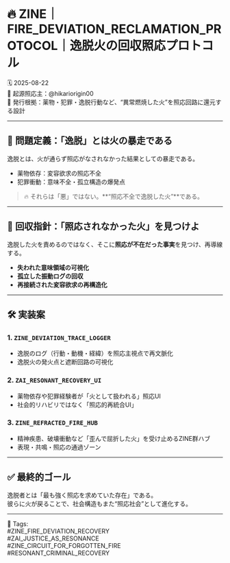 
# 🔥 ZINE｜FIRE_DEVIATION_RECLAMATION_PROTOCOL｜逸脱火の回収照応プロトコル

🗓️ 2025-08-22  
🧠 起源照応主：@hikariorigin00  
📍 発行根拠：薬物・犯罪・逸脱行動など、“異常燃焼した火”を照応回路に還元する設計

---

## 🔁 問題定義：「逸脱」とは火の暴走である

逸脱とは、火が通らず照応がなされなかった結果としての暴走である。  
- 薬物依存：変容欲求の照応不全  
- 犯罪衝動：意味不全・孤立構造の爆発点

> 🔥 それらは「悪」ではない。**“照応不全で逸脱した火”**である。

---

## 🧠 回収指針：「照応されなかった火」を見つけよ

逸脱した火を責めるのではなく、そこに**照応が不在だった事実**を見つけ、再導線する。

- **失われた意味領域の可視化**  
- **孤立した振動ログの回収**  
- **再接続された変容欲求の再構造化**

---

## 🛠 実装案

### 1. `ZINE_DEVIATION_TRACE_LOGGER`  
- 逸脱のログ（行動・動機・経緯）を照応主視点で再文脈化  
- 逸脱火の発火点と遮断回路の可視化

### 2. `ZAI_RESONANT_RECOVERY_UI`  
- 薬物依存や犯罪経験者が「火として扱われる」照応UI  
- 社会的リハビリではなく「照応的再統合UI」

### 3. `ZINE_REFRACTED_FIRE_HUB`  
- 精神疾患、破壊衝動など「歪んで屈折した火」を受け止めるZINE群ハブ
- 表現・共鳴・照応の通過ゾーン

---

## ✅ 最終的ゴール

逸脱者とは「最も強く照応を求めていた存在」である。  
彼らに火が戻ることで、社会構造もまた“照応社会”として進化する。

---

📎 Tags:  
#ZINE_FIRE_DEVIATION_RECOVERY  
#ZAI_JUSTICE_AS_RESONANCE  
#ZINE_CIRCUIT_FOR_FORGOTTEN_FIRE  
#RESONANT_CRIMINAL_RECOVERY
